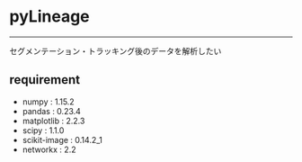 # pyLineage
***
セグメンテーション・トラッキング後のデータを解析したい

## requirement
- numpy : 1.15.2
- pandas : 0.23.4
- matplotlib : 2.2.3
- scipy : 1.1.0
- scikit-image : 0.14.2_1
- networkx : 2.2
